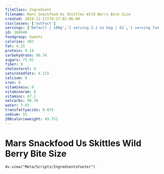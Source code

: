 ```yaml
---
fileClass: Ingredient
filename: Mars Snackfood Us Skittles Wild Berry Bite Size
created: 2024-12-21T19:27:02-06:00
cssclasses: ['nutFact']
servings: ['Default | 100g','1 serving 2.1 oz bag | 62','1 serving fun size bag | 20']
id: 168840
foodgroup: Sweets
calories: 402
fat: 4.25
protein: 0.19
carbohydrate: 90.76
sugars: 75.92
fiber: 0
cholesterol: 0
saturatedfats: 4.115
calcium: 0
iron: 0
vitaminaiu: 0
vitaminarae: 0
vitaminc: 67.1
netcarbs: 90.76
water: 3.83
transfattyacids: 0.074
sodium: 15
200calorieweight: 49.751
---
```


# Mars Snackfood Us Skittles Wild Berry Bite Size

```dataviewjs
dv.view("Meta/Scripts/IngredientsFooter")
```